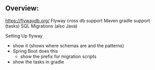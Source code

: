 Overview:
-----------
https://flywaydb.org/
Flyway cross db support
Maven gradle support (tasks)
SQL Migrations (also Java)

Setting Up flyway
- show it (shows where schemas are and the patterns)
- Spring Boot does this
  - show the prefix for migration scripts
- show the tasks in gradle
